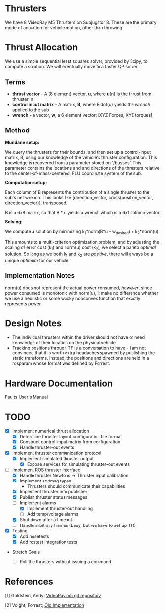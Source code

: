 Thrusters
=========

We have 8 VideoRay M5 Thrusters on Subjugator 8. These are the primary mode of actuation for vehicle motion, other than throwing.

# Thrust Allocation
We use a simple sequential least squares solver, provided by Scipy, to compute a solution. We will eventually move to a faster QP solver.

## Terms

* **thrust vector** - A (8 element) vector, **u**, where **u**[n] is the thrust from thruster_n
* **control input matrix** - A matrix, **B**, where B.dot(u) yields the *wrench* applied to the sub
* **wrench** - a vector, **w**, a 6 element vector: [XYZ Forces, XYZ torques]

## Method
**Mundane setup:**

We query the thrusters for their bounds, and then set up a control-input matrix, B, using our knowledge of the vehicle's thruster configuration. This knowledge is recovered from a parameter stored on '/busses'. This parameter contains the locations and and directions of the thrusters relative to the center-of-mass-centered, FLU coordinate system of the sub.

**Computation setup:**

Each column of B represents the contribution of a single thruster to the sub's net wrench. This looks like [direction_vector, cross(position_vector, direction_vector)], transposed.

B is a 6x8 matrix, so that B * u yields a wrench which is a 6x1 column vector.

**Solving:**

We compute a solution by minimizing k<sub>1</sub>\*norm(B\*u - w<sub>desired</sub>) + k<sub>2</sub>\*norm(u).

This amounts to a multi-criterion optimization problem, and by adjusting the scaling of error cost (k<sub>1</sub>) and norm(u) cost (k<sub>2</sub>), we select a pareto *optimal* solution. So long as we both k<sub>1</sub> and k<sub>2</sub> are *positive*, there will always be a unique *optimum* for our vehicle.

## Implementation Notes
norm(u) does not represent the actual power consumed, *however*, since power consumed is monotonic with norm(u), it make no difference whether we use a heuristic or some wacky nonconvex function that exactly represents power.

# Design Notes

- The individual thrusters within the driver should not have or need knowledge of their location on the physical vehicle
- Tracking positions through TF is a conversation to have - I am not convinced that it is worth extra  headaches spawned by publishing the static transforms. Instead, the positions and directions are held in a rosparam whose format was defined by Forrest.

# Hardware Documentation
[Faults](http://download.videoray.com/documentation/m5_thruster/html/configuration_mode.html)
[User's Manual](http://download.videoray.com/documentation/m5_thruster/html/)

# TODO

* [x] Implement numerical thrust allocation
    * [x] Determine thruster layout configuration file format
    * [x] Construct control-input matrix from configuration
    * [x] Handle thruster-out events
* [x] Implement thruster communication protocol
    * [x] Implement simulated thruster output
        * [x] Expose services for simulating thruster-out events
* [ ] Implement ROS thruster interface
    * [x] Handle thruster Newtons -> Thruster input calibration
    * [x] Implement srv/msg types
        * Thrusters should communicate their capabilities
    * [x] Implement thruster info publisher
    * [x] Publish thruster status messages
    * [ ] Implement alarms
        * [x] Implement thruster-out handling
        * [ ] Add temp/voltage alarms
    * [x] Shut down after a timeout
    * [ ] Handle arbitrary frames (Easy, but we have to set up TF!)
* [x] Testing
    * [x] Add nosetests
    * [x] Add rostest integration tests
* Stretch Goals
    * [ ] Poll the thrusters without issuing a command


# References

[1] Goldstein, Andy; [VideoRay m5 git repository](https://github.com/videoray/Thruster)

[2] Voight, Forrest; [Old Implementation](https://github.com/uf-mil/software-common/blob/master/videoray_m5_thruster_driver/scripts/videoray_m5_thruster_driver)
